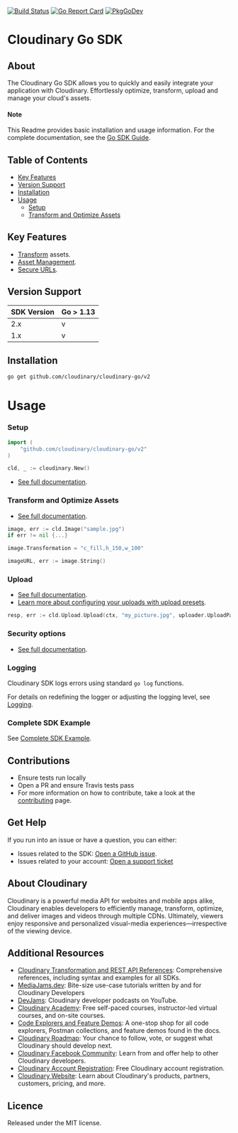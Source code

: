 [![Build Status](https://app.travis-ci.com/cloudinary/cloudinary-go.svg)](https://app.travis-ci.com/cloudinary/cloudinary-go) 
[![Go Report Card](https://goreportcard.com/badge/github.com/cloudinary/cloudinary-go)](https://goreportcard.com/report/github.com/cloudinary/cloudinary-go) 
[![PkgGoDev](https://pkg.go.dev/badge/github.com/cloudinary/cloudinary-go)](https://pkg.go.dev/github.com/cloudinary/cloudinary-go)

Cloudinary Go SDK
==================
## About
The Cloudinary Go SDK allows you to quickly and easily integrate your application with Cloudinary.
Effortlessly optimize, transform, upload and manage your cloud's assets.


#### Note
This Readme provides basic installation and usage information.
For the complete documentation, see the [Go SDK Guide](https://cloudinary.com/documentation/go_integration).

## Table of Contents
- [Key Features](#key-features)
- [Version Support](#Version-Support)
- [Installation](#installation)
- [Usage](#usage)
    - [Setup](#Setup)
    - [Transform and Optimize Assets](#Transform-and-Optimize-Assets)


## Key Features
- [Transform](https://cloudinary.com/documentation/go_media_transformations) assets.
- [Asset Management](https://cloudinary.com/documentation/go_asset_administration).
- [Secure URLs](https://cloudinary.com/documentation/video_manipulation_and_delivery#generating_secure_https_urls_using_sdks).



## Version Support

| SDK Version | Go > 1.13 |
|-------------|-----------|
| 2.x         | v         |
| 1.x         | v         |


## Installation
```bash
go get github.com/cloudinary/cloudinary-go/v2
```

# Usage

### Setup
```go
import (
    "github.com/cloudinary/cloudinary-go/v2"
)

cld, _ := cloudinary.New()
```
- [See full documentation](https://cloudinary.com/documentation/go_integration#configuration).

### Transform and Optimize Assets
- [See full documentation](https://cloudinary.com/documentation/go_media_transformations).

```go
image, err := cld.Image("sample.jpg")
if err != nil {...}

image.Transformation = "c_fill,h_150,w_100"

imageURL, err := image.String()
```

### Upload
- [See full documentation](https://cloudinary.com/documentation/go_image_and_video_upload).
- [Learn more about configuring your uploads with upload presets](https://cloudinary.com/documentation/upload_presets).
```go
resp, err := cld.Upload.Upload(ctx, "my_picture.jpg", uploader.UploadParams{})
```

### Security options
- [See full documentation](https://cloudinary.com/documentation/solution_overview#security).

### Logging

Cloudinary SDK logs errors using standard `go log` functions.

For details on redefining the logger or adjusting the logging level, see [Logging](logger/README.md).

### Complete SDK Example

See [Complete SDK Example](example/example.go).

## Contributions
- Ensure tests run locally
- Open a PR and ensure Travis tests pass
- For more information on how to contribute, take a look at the [contributing](CONTRIBUTING.md) page.


## Get Help
If you run into an issue or have a question, you can either:
- Issues related to the SDK: [Open a GitHub issue](https://github.com/cloudinary/cloudinary-go/issues).
- Issues related to your account: [Open a support ticket](https://cloudinary.com/contact)


## About Cloudinary
Cloudinary is a powerful media API for websites and mobile apps alike, Cloudinary enables developers to efficiently
manage, transform, optimize, and deliver images and videos through multiple CDNs. Ultimately, viewers enjoy responsive
and personalized visual-media experiences—irrespective of the viewing device.


## Additional Resources
- [Cloudinary Transformation and REST API References](https://cloudinary.com/documentation/cloudinary_references): Comprehensive references, including syntax and examples for all SDKs.
- [MediaJams.dev](https://mediajams.dev/): Bite-size use-case tutorials written by and for Cloudinary Developers
- [DevJams](https://www.youtube.com/playlist?list=PL8dVGjLA2oMr09amgERARsZyrOz_sPvqw): Cloudinary developer podcasts on YouTube.
- [Cloudinary Academy](https://training.cloudinary.com/): Free self-paced courses, instructor-led virtual courses, and on-site courses.
- [Code Explorers and Feature Demos](https://cloudinary.com/documentation/code_explorers_demos_index): A one-stop shop for all code explorers, Postman collections, and feature demos found in the docs.
- [Cloudinary Roadmap](https://cloudinary.com/roadmap): Your chance to follow, vote, or suggest what Cloudinary should develop next.
- [Cloudinary Facebook Community](https://www.facebook.com/groups/CloudinaryCommunity): Learn from and offer help to other Cloudinary developers.
- [Cloudinary Account Registration](https://cloudinary.com/users/register/free): Free Cloudinary account registration.
- [Cloudinary Website](https://cloudinary.com): Learn about Cloudinary's products, partners, customers, pricing, and more.


## Licence
Released under the MIT license.

